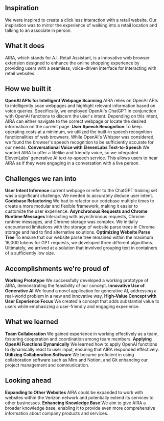 
## Inspiration
We were inspired to create a click less interaction with a retail website. Our inspiration was to mirror the experience of walking into a retail location and talking to an associate in person.

## What it does
AIRA, which stands for A.I. Retail Assistant, is a innovative web browser extension designed to enhance the online shopping experience by providing users with a seamless, voice-driven interface for interacting with retail websites.

## How we built it
**OpenAI APIs for Intelligent Webpage Scanning**
AIRA relies on OpenAI APIs to intelligently scan webpages and highlight relevant information based on voice queries. Specifically, we employed OpenAI's ChatGPT in conjunction with OpenAI functions to discern the user's intent. Depending on this intent, AIRA can either navigate to the correct webpage or locate the desired information on the current page.
**User Speech Recognition**
To keep operating costs at a minimum, we utilized the built-in speech recognition functionalities of web browsers. While OpenAI's Whisper was considered, we found the browser's speech recognition to be sufficiently accurate for our needs.
**Conversational Voice with ElevenLabs Text-to-Speech**
We wanted AIRA to offer a lifelike and friendly voice, so we integrated ElevenLabs' generative AI text-to-speech service. This allows users to hear AIRA as if they were engaging in a conversation with a live person.

## Challenges we ran into
**User Intent Inference**
current webpage or refer to the ChatGPT training set was a significant challenge. We needed to accurately deduce user intent.
**Codebase Refactoring**
We had to refactor our codebase multiple times to create a more modular and flexible framework, making it easier to customize the user experience.
**Asynchronous Requests and Chrome Runtime Messages**
Interacting with asynchronous requests, Chrome runtime messages, and Chrome storage was complex. We initially encountered limitations with the storage of website parse trees in Chrome storage and had to find alternative solutions.
**Optimizing Website Parse Tree**
To ensure that our website parse tree remained within the maximum 16,000 tokens for GPT requests, we developed three different algorithms. Ultimately, we arrived at a solution that involved grouping text in containers of a sufficiently low size.

## Accomplishments we're proud of
**Working Prototype**
We successfully developed a working prototype of AIRA, demonstrating the feasibility of our concept.
**Innovative Use of Generative AI**
We found a novel application for generative AI, addressing a real-world problem in a new and innovative way.
**High-Value Concept with User Experience Focus**
We created a concept that adds substantial value to users while emphasizing a user-friendly and engaging experience.

## What we learned
**Team Collaboration**
We gained experience in working effectively as a team, fostering cooperation and coordination among team members.
**Applying OpenAI Functions Dynamically**
We learned how to apply OpenAI functions to dynamically react to user input, ensuring that AIRA responded effectively.
**Utilizing Collaboration Software**
We became proficient in using collaboration software such as Miro and Notion, and Git enhancing our project management and communication.

## Looking ahead
**Expanding to Other Websites**
AIRA could be expanded to work with websites within the Verizon network and potentially extend its services to other businesses.
**Enhancing Knowledge Base**
We aim to give AIRA a broader knowledge base, enabling it to provide even more comprehensive information about company products and services.
